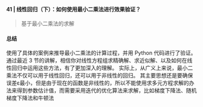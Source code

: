 #### 41 | 线性回归（下）：如何使用最小二乘法进行效果验证？
> 基于最小二乘法的求解

#### 总结
使用了具体的案例来推导最小二乘法的计算过程，并用 Python 代码进行了验证。
通过最近 3 节的讲解，相信你对线性方程组求精确解、求近似解、以及如何在线性回归中运用这些方法，有了更加深入的理解。
实际上，从广义上来说，最小二乘法不仅可以用于线性回归，还可以用于非线性的回归。
其主要思想还是要确保误差ε最小，但是由于现在的函数是非线性的，所以不能使用求多元方程求解的办法来得到参数估计值，而需要采用迭代的优化算法来求解，比如梯度下降法、随机梯度下降法和牛顿法
